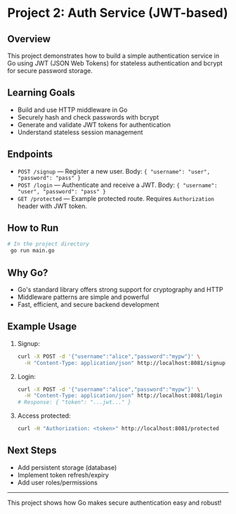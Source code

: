 # Project 2: Auth Service (JWT-based)

## Overview
This project demonstrates how to build a simple authentication service in Go using JWT (JSON Web Tokens) for stateless authentication and bcrypt for secure password storage.

## Learning Goals
- Build and use HTTP middleware in Go
- Securely hash and check passwords with bcrypt
- Generate and validate JWT tokens for authentication
- Understand stateless session management

## Endpoints
- `POST /signup` — Register a new user. Body: `{ "username": "user", "password": "pass" }`
- `POST /login` — Authenticate and receive a JWT. Body: `{ "username": "user", "password": "pass" }`
- `GET /protected` — Example protected route. Requires `Authorization` header with JWT token.

## How to Run
```sh
# In the project directory
 go run main.go
```

## Why Go?
- Go's standard library offers strong support for cryptography and HTTP
- Middleware patterns are simple and powerful
- Fast, efficient, and secure backend development

## Example Usage
1. Signup:
   ```sh
   curl -X POST -d '{"username":"alice","password":"mypw"}' \
     -H "Content-Type: application/json" http://localhost:8081/signup
   ```
2. Login:
   ```sh
   curl -X POST -d '{"username":"alice","password":"mypw"}' \
     -H "Content-Type: application/json" http://localhost:8081/login
   # Response: { "token": "...jwt..." }
   ```
3. Access protected:
   ```sh
   curl -H "Authorization: <token>" http://localhost:8081/protected
   ```

## Next Steps
- Add persistent storage (database)
- Implement token refresh/expiry
- Add user roles/permissions

---

This project shows how Go makes secure authentication easy and robust!
